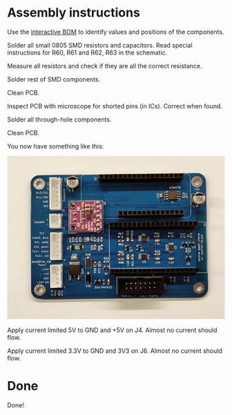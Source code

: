 # Assembly instructions

Use the [interactive BOM](bom/ibom.html) to identify values and positions of the components.

Solder all small 0805 SMD resistors and capacitors.
Read special instructions for R60, R61 and R62, R63 in the schematic.

Measure all resistors and check if they are all the correct resistance.

Solder rest of SMD components.

Clean PCB.

Inspect PCB with microscope for shorted pins (in ICs). Correct when found.

Solder all through-hole components.

Clean PCB.

You now have something like this:

![](IoT12%20Control%20Board-no%20modules.jpg)

Apply current limited 5V to GND and +5V on J4. Almost no current should flow.

Apply current limited 3.3V to GND and 3V3 on J6. Almost no current should flow.

# Done

Done!
